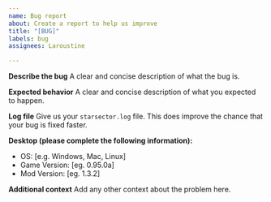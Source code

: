 ```yaml
---
name: Bug report
about: Create a report to help us improve
title: "[BUG]"
labels: bug
assignees: Laroustine

---
```


**Describe the bug**
A clear and concise description of what the bug is.

**Expected behavior**
A clear and concise description of what you expected to happen.

**Log file**
Give us your `starsector.log` file.
This does improve the chance that your bug is fixed faster.

**Desktop (please complete the following information):**
 - OS: [e.g. Windows, Mac, Linux]
 - Game Version: [eg. 0.95.0a]
 - Mod Version: [eg. 1.3.2]

**Additional context**
Add any other context about the problem here.
